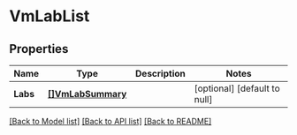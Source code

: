 # VmLabList

## Properties
Name | Type | Description | Notes
------------ | ------------- | ------------- | -------------
**Labs** | [**[]VmLabSummary**](VMLabSummary.md) |  | [optional] [default to null]

[[Back to Model list]](../README.md#documentation-for-models) [[Back to API list]](../README.md#documentation-for-api-endpoints) [[Back to README]](../README.md)

